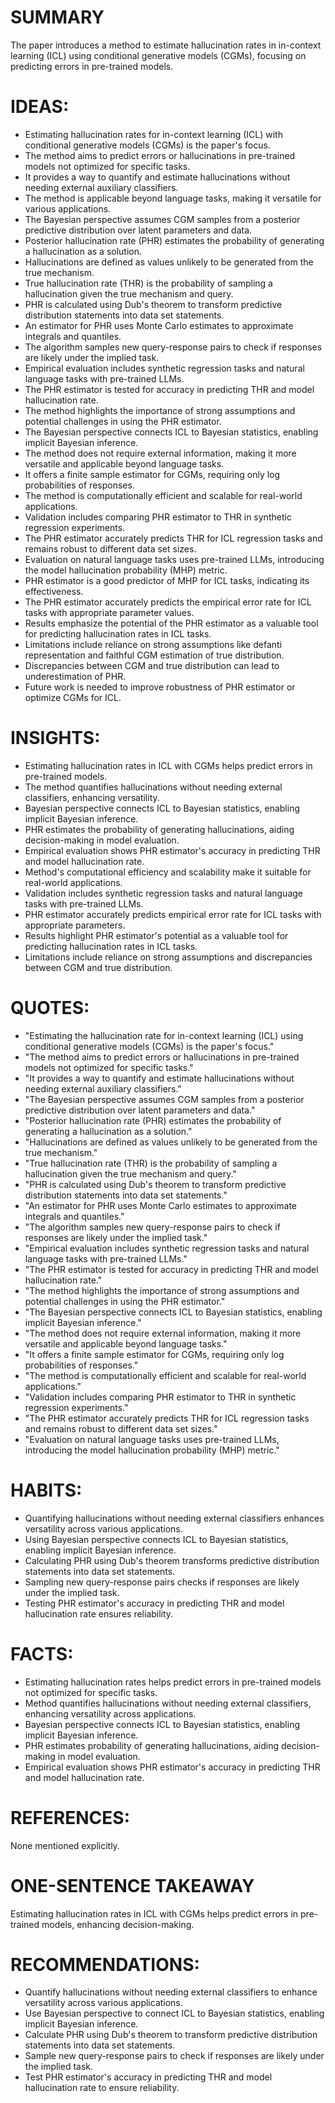 # SUMMARY
The paper introduces a method to estimate hallucination rates in in-context learning (ICL) using conditional generative models (CGMs), focusing on predicting errors in pre-trained models.

# IDEAS:
- Estimating hallucination rates for in-context learning (ICL) with conditional generative models (CGMs) is the paper's focus.
- The method aims to predict errors or hallucinations in pre-trained models not optimized for specific tasks.
- It provides a way to quantify and estimate hallucinations without needing external auxiliary classifiers.
- The method is applicable beyond language tasks, making it versatile for various applications.
- The Bayesian perspective assumes CGM samples from a posterior predictive distribution over latent parameters and data.
- Posterior hallucination rate (PHR) estimates the probability of generating a hallucination as a solution.
- Hallucinations are defined as values unlikely to be generated from the true mechanism.
- True hallucination rate (THR) is the probability of sampling a hallucination given the true mechanism and query.
- PHR is calculated using Dub's theorem to transform predictive distribution statements into data set statements.
- An estimator for PHR uses Monte Carlo estimates to approximate integrals and quantiles.
- The algorithm samples new query-response pairs to check if responses are likely under the implied task.
- Empirical evaluation includes synthetic regression tasks and natural language tasks with pre-trained LLMs.
- The PHR estimator is tested for accuracy in predicting THR and model hallucination rate.
- The method highlights the importance of strong assumptions and potential challenges in using the PHR estimator.
- The Bayesian perspective connects ICL to Bayesian statistics, enabling implicit Bayesian inference.
- The method does not require external information, making it more versatile and applicable beyond language tasks.
- It offers a finite sample estimator for CGMs, requiring only log probabilities of responses.
- The method is computationally efficient and scalable for real-world applications.
- Validation includes comparing PHR estimator to THR in synthetic regression experiments.
- The PHR estimator accurately predicts THR for ICL regression tasks and remains robust to different data set sizes.
- Evaluation on natural language tasks uses pre-trained LLMs, introducing the model hallucination probability (MHP) metric.
- PHR estimator is a good predictor of MHP for ICL tasks, indicating its effectiveness.
- The PHR estimator accurately predicts the empirical error rate for ICL tasks with appropriate parameter values.
- Results emphasize the potential of the PHR estimator as a valuable tool for predicting hallucination rates in ICL tasks.
- Limitations include reliance on strong assumptions like defanti representation and faithful CGM estimation of true distribution.
- Discrepancies between CGM and true distribution can lead to underestimation of PHR.
- Future work is needed to improve robustness of PHR estimator or optimize CGMs for ICL.

# INSIGHTS:
- Estimating hallucination rates in ICL with CGMs helps predict errors in pre-trained models.
- The method quantifies hallucinations without needing external classifiers, enhancing versatility.
- Bayesian perspective connects ICL to Bayesian statistics, enabling implicit Bayesian inference.
- PHR estimates the probability of generating hallucinations, aiding decision-making in model evaluation.
- Empirical evaluation shows PHR estimator's accuracy in predicting THR and model hallucination rate.
- Method's computational efficiency and scalability make it suitable for real-world applications.
- Validation includes synthetic regression tasks and natural language tasks with pre-trained LLMs.
- PHR estimator accurately predicts empirical error rate for ICL tasks with appropriate parameters.
- Results highlight PHR estimator's potential as a valuable tool for predicting hallucination rates in ICL tasks.
- Limitations include reliance on strong assumptions and discrepancies between CGM and true distribution.

# QUOTES:
- "Estimating the hallucination rate for in-context learning (ICL) using conditional generative models (CGMs) is the paper's focus."
- "The method aims to predict errors or hallucinations in pre-trained models not optimized for specific tasks."
- "It provides a way to quantify and estimate hallucinations without needing external auxiliary classifiers."
- "The Bayesian perspective assumes CGM samples from a posterior predictive distribution over latent parameters and data."
- "Posterior hallucination rate (PHR) estimates the probability of generating a hallucination as a solution."
- "Hallucinations are defined as values unlikely to be generated from the true mechanism."
- "True hallucination rate (THR) is the probability of sampling a hallucination given the true mechanism and query."
- "PHR is calculated using Dub's theorem to transform predictive distribution statements into data set statements."
- "An estimator for PHR uses Monte Carlo estimates to approximate integrals and quantiles."
- "The algorithm samples new query-response pairs to check if responses are likely under the implied task."
- "Empirical evaluation includes synthetic regression tasks and natural language tasks with pre-trained LLMs."
- "The PHR estimator is tested for accuracy in predicting THR and model hallucination rate."
- "The method highlights the importance of strong assumptions and potential challenges in using the PHR estimator."
- "The Bayesian perspective connects ICL to Bayesian statistics, enabling implicit Bayesian inference."
- "The method does not require external information, making it more versatile and applicable beyond language tasks."
- "It offers a finite sample estimator for CGMs, requiring only log probabilities of responses."
- "The method is computationally efficient and scalable for real-world applications."
- "Validation includes comparing PHR estimator to THR in synthetic regression experiments."
- "The PHR estimator accurately predicts THR for ICL regression tasks and remains robust to different data set sizes."
- "Evaluation on natural language tasks uses pre-trained LLMs, introducing the model hallucination probability (MHP) metric."

# HABITS:
- Quantifying hallucinations without needing external classifiers enhances versatility across various applications.
- Using Bayesian perspective connects ICL to Bayesian statistics, enabling implicit Bayesian inference.
- Calculating PHR using Dub's theorem transforms predictive distribution statements into data set statements.
- Sampling new query-response pairs checks if responses are likely under the implied task.
- Testing PHR estimator's accuracy in predicting THR and model hallucination rate ensures reliability.

# FACTS:
- Estimating hallucination rates helps predict errors in pre-trained models not optimized for specific tasks.
- Method quantifies hallucinations without needing external classifiers, enhancing versatility across applications.
- Bayesian perspective connects ICL to Bayesian statistics, enabling implicit Bayesian inference.
- PHR estimates probability of generating hallucinations, aiding decision-making in model evaluation.
- Empirical evaluation shows PHR estimator's accuracy in predicting THR and model hallucination rate.

# REFERENCES:
None mentioned explicitly.

# ONE-SENTENCE TAKEAWAY
Estimating hallucination rates in ICL with CGMs helps predict errors in pre-trained models, enhancing decision-making.

# RECOMMENDATIONS:
- Quantify hallucinations without needing external classifiers to enhance versatility across various applications.
- Use Bayesian perspective to connect ICL to Bayesian statistics, enabling implicit Bayesian inference.
- Calculate PHR using Dub's theorem to transform predictive distribution statements into data set statements.
- Sample new query-response pairs to check if responses are likely under the implied task.
- Test PHR estimator's accuracy in predicting THR and model hallucination rate to ensure reliability.